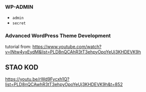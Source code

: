 
### WP-ADMIN
- `admin`
- `secret`


### Advanced WordPress Theme Development
tutorial from: https://www.youtube.com/watch?v=lNtw4yxEydM&list=PLD8nQCAhR3tT3ehpyOpoYeUj3KHDEVK9h

## STAO KOD
https://youtu.be/rWd9Fycxh1Q?list=PLD8nQCAwhR3tT3ehpyOpoYeUj3KHDEVK9h&t=852